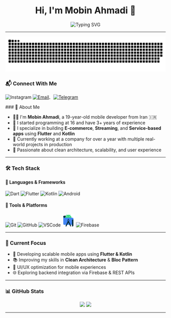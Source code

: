 <h1 align="center">Hi, I'm Mobin Ahmadi 👋</h1>

<p align="center">
  <img src="https://readme-typing-svg.herokuapp.com?font=Fira+Code&size=22&pause=1000&center=true&vCenter=true&width=440&lines=Mobile+App+Developer;Flutter+%26+Kotlin+Enthusiast;Firebase+Lover;Open+Source+Contributor" alt="Typing SVG" />
</p>

---

<picture >
  <source media="(prefers-color-scheme: dark)" srcset="https://raw.githubusercontent.com/platane/platane/output/github-contribution-grid-snake-dark.svg">
  <source media="(prefers-color-scheme: dark)" srcset="https://raw.githubusercontent.com/platane/platane/output/github-contribution-grid-snake.svg"> 
  <img alt="github contribution grid snake animation" src="https://raw.githubusercontent.com/platane/platane/output/github-contribution-grid-snake.svg">
</picture>


### 📬 Connect With Me

<p align="left" style="margin-right:10px;>
  <a href="https://instagram.com/m_ahm1384" target="_blank" style="margin-right:10px margin_top:20px;">
    <img align="center" src="https://raw.githubusercontent.com/rahuldkjain/github-profile-readme-generator/master/src/images/icons/Social/instagram.svg" alt="Instagram" height="32" width="32" />
  </a>
  <a href="mailto:mobin1384ahmadi1384@gmail.com" target="_blank" style="margin-right:10px;"> 
    <img align="center" src="https://cdn-icons-png.flaticon.com/512/732/732200.png" alt="Email" height="32" width="32" />
  </a>
  <a href="https://t.me/M_mobin11" target="_blank" style="margin-right:10px;"> 
    <img align="center" src="https://cdn-icons-png.flaticon.com/512/2111/2111646.png" alt="Telegram" height="32" width="32" />
  </a>
</p>
### 📌 About Me

- 👨‍💻 I'm **Mobin Ahmadi**, a 19-year-old mobile developer from Iran 🇮🇷
- 🧠 I started programming at 16 and have 3+ years of experience
- 💼 I specialize in building **E-commerce**, **Streaming**, and **Service-based apps** using **Flutter** and **Kotlin**
- 🏢 Currently working at a company for over a year with multiple real-world projects in production
- 🚀 Passionate about clean architecture, scalability, and user experience

---

### 🛠️ Tech Stack

#### 🔹 Languages & Frameworks
<p align="left">
  <img src="https://cdn.jsdelivr.net/gh/devicons/devicon/icons/dart/dart-original.svg" width="40" height="40" alt="Dart"/>
  <img src="https://cdn.jsdelivr.net/gh/devicons/devicon/icons/flutter/flutter-original.svg" width="40" height="40" alt="Flutter"/>
  <img src="https://www.vectorlogo.zone/logos/kotlinlang/kotlinlang-icon.svg" alt="Kotlin" width="40" height="40"/> 
  <img src="https://cdn.jsdelivr.net/gh/devicons/devicon/icons/android/android-original.svg" width="40" height="40" alt="Android"/>
</p>

#### 🔹 Tools & Platforms
<p align="left">
  <img src="https://cdn.jsdelivr.net/gh/devicons/devicon/icons/git/git-original.svg" width="40" height="40" alt="Git"/>
  <img src="https://cdn.jsdelivr.net/gh/devicons/devicon/icons/github/github-original.svg" width="40" height="40" alt="GitHub"/>
  <img src="https://cdn.jsdelivr.net/gh/devicons/devicon/icons/vscode/vscode-original.svg" width="40" height="40" alt="VSCode"/>
<img src="https://raw.githubusercontent.com/devicons/devicon/master/icons/androidstudio/androidstudio-original.svg" width="40" height="40" alt="Android Studio" />
  <img src="https://cdn.jsdelivr.net/gh/devicons/devicon/icons/firebase/firebase-plain.svg" width="40" height="40" alt="Firebase"/>
  
</p>

---

### 🎯 Current Focus

- 🔨 Developing scalable mobile apps using **Flutter & Kotlin**
- 📚 Improving my skills in **Clean Architecture** & **Bloc Pattern**
- 📱 UI/UX optimization for mobile experiences
- 🌐 Exploring backend integration via Firebase & REST APIs

---

### 📊 GitHub Stats

<p align="center">
  <img src="https://github-readme-stats.vercel.app/api?username=mobinaa6&show_icons=true&theme=radical" />
  <img src="https://github-readme-stats.vercel.app/api/top-langs/?username=mobinaa6&layout=compact&theme=radical" />
</p>

---




